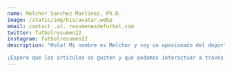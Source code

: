 ```yaml
---
name: Melchor Sanchez Martinez, Ph.D.
image: /static/img/bio/avatar.webp
email: contact .at. resumenesdefutbol.com
twitter: futbolresumen22
instagram: futbolresumen22
description: "Hola! Mi nombre es Melchor y soy un apasionado del deporte y en especial del futbol. Siempre me ha gustado mucho seguir distintas ligas, los fichajes, saber quien es cada jugador, de donde viene, etc. Todo comenzó con la guía marca y el PC futbol 5.0 con Michael Robinson en portada. Desde entonces, invirtiendo más o menos tiempo según mis circunstancias personales (estudios, trabajo, familia, etc.) he intentado estar al día de lo que sucede en el mundo del futbol. Y este 2022 he decidido crear un blog donde ir subiendo resúmenes semanales de lo que sucede en la jornada de la premier league y la liga, las competiciones que más sigo, así como curiosidades de estos torneos, de sus jugadores, sus equipos, etc. No solo me limito a seguir estas ligas, no soy Maldini no sigo la liga del Congo, pero sí que sigo más competiciones. Así pues, con menor asiduidad iré trayendo también noticias y curiosidades de otras competiciones.

¡Espero que los articulos os gusten y que podamos interactuar a través de ellos!"
---
```

